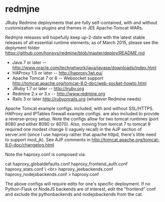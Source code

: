 redmjne
=======

JRuby Redmine deployments that are fully self-contained, with and without
customization via plugins and themes in JEE Apache-Tomcat WARs.

Redmjne releases will hopefully keep up-2-date with the latest stable releases 
of all essential runtime elements; as of March 2015, please see the deplyment
folder <https://github.com/honsys/redmjne/blob/master/deploy/README.md>
 
  * Java 7 or later -- <http://www.oracle.com/technetwork/java/javase/downloads/index.html>
  * HAProxy 1.5 or later -- <http://haproxy.1wt.eu/>
  * Apache Tomcat 7 or 8 -- Websocket support <http://tomcat.apache.org/tomcat-8.0-doc/web-socket-howto.html>
  * JRuby 1.7 or later -- <http://jruby.org> 
  * Redmine 2.x or 3.x -- <http://www.redmine.org>
  * Rails 3 or later <http://rubyonrails.org> (whatever Redmine needs)

Apache Tomcat example configs. included, with and without SSL/HTTPS.
HAProxy and IPTables firewall example configs. are also included to provide
a reverse-proxy setup. Note the configs allow for two tomcat runtimes
(port 8080 and either 8090 or 8070). Also, moving from tomcat 7 to tomcat 8
required one modest change (I vaguely recall) in the AJP section of server.xml
(since I use haproxy rather that apache httpd, there's little need to support mod_jk).
See AJP comments in <http://tomcat.apache.org/tomcat-8.0-doc/changelog.html>

Note the haproxy.conf is composed via:

cat haproxy_globaldefaults.conf haproxy_frontend_auth.conf haproxy_stats.conf \ <br\>
haproxy_jeebackends.conf haproxy_nodejsbackends.conf > haproxy.conf

The above configs will require edits for one's specific deployment. If no
Python-Flask or NodeJS backends are of interest, edit the "frontend" conf
and exclude the pythonbackends and nodejsbackends from the cat.


